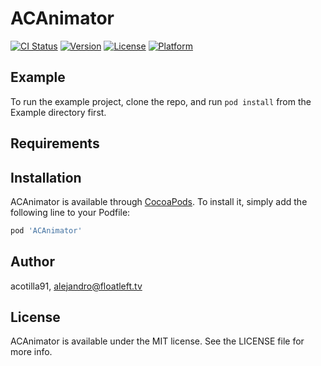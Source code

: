 # ACAnimator

[![CI Status](https://img.shields.io/travis/acotilla91/ACAnimator.svg?style=flat)](https://travis-ci.org/acotilla91/ACAnimator)
[![Version](https://img.shields.io/cocoapods/v/ACAnimator.svg?style=flat)](https://cocoapods.org/pods/ACAnimator)
[![License](https://img.shields.io/cocoapods/l/ACAnimator.svg?style=flat)](https://cocoapods.org/pods/ACAnimator)
[![Platform](https://img.shields.io/cocoapods/p/ACAnimator.svg?style=flat)](https://cocoapods.org/pods/ACAnimator)

## Example

To run the example project, clone the repo, and run `pod install` from the Example directory first.

## Requirements

## Installation

ACAnimator is available through [CocoaPods](https://cocoapods.org). To install
it, simply add the following line to your Podfile:

```ruby
pod 'ACAnimator'
```

## Author

acotilla91, alejandro@floatleft.tv

## License

ACAnimator is available under the MIT license. See the LICENSE file for more info.
